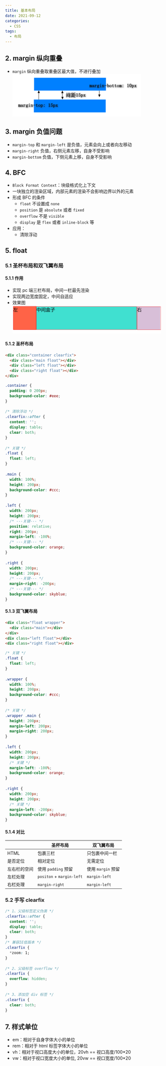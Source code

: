 ```yaml
---
title: 基本布局
date: 2021-09-12
categories:
  - CSS
tags:
  - 布局
---
```


## 2. margin 纵向重叠

- `margin` 纵向重叠取重叠区最大值，不进行叠加
  <img src="./img/layout/margin-y.png" alt="margin 纵向" style="zoom:50%;" />

## 3. margin 负值问题

- `margin-top` 和 `margin-left` 是负值，元素会向上或者向左移动
- `margin-right` 负值，右侧元素左移，自身不受影响
- `margin-bottom` 负值，下侧元素上移，自身不受影响

## 4. BFC

- `Block Format Context`：块级格式化上下文
- 一块独立的渲染区域，内部元素的渲染不会影响边界以外的元素
- 形成 BFC 的条件
  - `float` 不设置成 `none`
  - `position` 是 `absolute` 或者 `fixed`
  - `overflow` 不是 `visible`
  - `display` 是 `flex` 或者 `inline-block` 等
- 应用：
  - 清除浮动

## 5. float

### 5.1 圣杯布局和双飞翼布局

#### 5.1.1 作用

- 实现 pc 端三栏布局，中间一栏最先渲染
- 实现两边宽度固定，中间自适应
- 效果图
  ![三栏布局](./img/layout/three-cols.png)

#### 5.1.2 圣杯布局

```html
<div class="container clearfix">
  <div class="main float"></div>
  <div class="left float"></div>
  <div class="right float"></div>
</div>
```

```css
.container {
  padding: 0 200px;
  background-color: #eee;
}

/* 清除浮动 */
.clearfix::after {
  content: '';
  display: table;
  clear: both;
}

/* 关键 */
.float {
  float: left;
}

.main {
  width: 100%;
  height: 200px;
  background-color: #ccc;
}

.left {
  width: 200px;
  height: 200px;
  /* ---关键--- */
  position: relative;
  right: 200px;
  margin-left: -100%;
  /* ---关键--- */
  background-color: orange;
}

.right {
  width: 200px;
  height: 200px;
  /* ---关键--- */
  margin-right: -200px;
  /* ---关键--- */
  background-color: skyblue;
}
```

#### 5.1.3 双飞翼布局

```html
<div class="float wrapper">
  <div class="main"></div>
</div>
<div class="left float"></div>
<div class="right float"></div>
```

```css
/* 关键 */
.float {
  float: left;
}

.wrapper {
  width: 100%;
  height: 200px;
  background-color: #ccc;
}

/* 关键 */
.wrapper .main {
  height: 200px;
  margin-left: 200px;
  margin-right: 200px;
}

.left {
  width: 200px;
  height: 200px;
  /* 关键 */
  margin-left: -100%;
  background-color: orange;
}

.right {
  width: 200px;
  height: 200px;
  /* 关键 */
  margin-left: -200px;
  background-color: skyblue;
}
```

#### 5.1.4 对比

|              | 圣杯布局                  | 双飞翼布局         |
| ------------ | ------------------------- | ------------------ |
| HTML         | 包裹三栏                  | 只包裹中间一栏     |
| 是否定位     | 相对定位                  | 无需定位           |
| 左右栏的空间 | 使用 `padding` 预留       | 使用 `margin` 预留 |
| 左栏处理     | `positon` + `margin-left` | `margin-left`      |
| 右栏处理     | `margin-right`            | `margin-left`      |

### 5.2 手写 clearfix

```css
/* 1、父级标签定义伪类 */
.clearfix::after {
  content: '';
  display: table;
  clear: both;
}
/* 兼容IE低版本 */
.clearfix {
  *zoom: 1;
}

/* 2、父级标签 overflow */
.clearfix {
  overflow: hidden;
}

/* 3、添加空 div 标签 */
.clearfix {
  clear: both;
}
```

## 7. 样式单位

* em：相对于自身字体大小的单位
* rem：相对于 html 标签字体大小的单位
* vh：相对于视口高度大小的单位，20vh == 视口高度/100*20
* vw：相对于视口宽度大小的单位,  20vw == 视口宽度/100*20